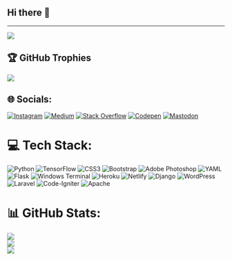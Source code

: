 ## Hi there 👋

<!--
**rimantmp/rimantmp** is a ✨ _special_ ✨ repository because its `README.md` (this file) appears on your GitHub profile.

Here are some ideas to get you started:

- 🔭 I’m currently working on ...
- 🌱 I’m currently learning ...
- 👯 I’m looking to collaborate on ...
- 🤔 I’m looking for help with ...
- 💬 Ask me about ...
- 📫 How to reach me: ...
- 😄 Pronouns: ...
- ⚡ Fun fact: ...
-->

<!--<h3 align="center">A passionate frontend developer from India</h3>-->
---
[![](https://visitcount.itsvg.in/api?id=rimantmp&icon=0&color=0)](https://visitcount.itsvg.in)

## 🏆 GitHub Trophies
![](https://github-profile-trophy.vercel.app/?username=rimantmp&theme=vision-friendly-dark&no-frame=false&no-bg=false&margin-w=4)

## 🌐 Socials:
[![Instagram](https://img.shields.io/badge/Instagram-%23E4405F.svg?logo=Instagram&logoColor=white)](https://instagram.com/rimantmp_) [![Medium](https://img.shields.io/badge/Medium-12100E?logo=medium&logoColor=white)](https://medium.com/@@rimantampang141) [![Stack Overflow](https://img.shields.io/badge/-Stackoverflow-FE7A16?logo=stack-overflow&logoColor=white)](https://stackoverflow.com/users/18933890/riman-tampang) [![Codepen](https://img.shields.io/badge/Codepen-000000?style=for-the-badge&logo=codepen&logoColor=white)](https://codepen.io/riman-tampang) [![Mastodon](https://img.shields.io/badge/-MASTODON-%232B90D9?style=for-the-badge&logo=mastodon&logoColor=white)](https://mastodon.social/@rimantmp@mastodon.social) 

# 💻 Tech Stack:
![Python](https://img.shields.io/badge/python-3670A0?style=for-the-badge&logo=python&logoColor=ffdd54) ![TensorFlow](https://img.shields.io/badge/TensorFlow-%23FF6F00.svg?style=for-the-badge&logo=TensorFlow&logoColor=white) ![CSS3](https://img.shields.io/badge/css3-%231572B6.svg?style=for-the-badge&logo=css3&logoColor=white) ![Bootstrap](https://img.shields.io/badge/bootstrap-%238511FA.svg?style=for-the-badge&logo=bootstrap&logoColor=white) ![Adobe Photoshop](https://img.shields.io/badge/adobe%20photoshop-%2331A8FF.svg?style=for-the-badge&logo=adobe%20photoshop&logoColor=white) ![YAML](https://img.shields.io/badge/yaml-%23ffffff.svg?style=for-the-badge&logo=yaml&logoColor=151515) ![Flask](https://img.shields.io/badge/flask-%23000.svg?style=for-the-badge&logo=flask&logoColor=white) ![Windows Terminal](https://img.shields.io/badge/Windows%20Terminal-%234D4D4D.svg?style=for-the-badge&logo=windows-terminal&logoColor=white) ![Heroku](https://img.shields.io/badge/heroku-%23430098.svg?style=for-the-badge&logo=heroku&logoColor=white) ![Netlify](https://img.shields.io/badge/netlify-%23000000.svg?style=for-the-badge&logo=netlify&logoColor=#00C7B7) ![Django](https://img.shields.io/badge/django-%23092E20.svg?style=for-the-badge&logo=django&logoColor=white) ![WordPress](https://img.shields.io/badge/WordPress-%23117AC9.svg?style=for-the-badge&logo=WordPress&logoColor=white) ![Laravel](https://img.shields.io/badge/laravel-%23FF2D20.svg?style=for-the-badge&logo=laravel&logoColor=white) ![Code-Igniter](https://img.shields.io/badge/CodeIgniter-%23EF4223.svg?style=for-the-badge&logo=codeIgniter&logoColor=white) ![Apache](https://img.shields.io/badge/apache-%23D42029.svg?style=for-the-badge&logo=apache&logoColor=white)
# 📊 GitHub Stats:
![](https://github-readme-stats.vercel.app/api?username=rimantmp&theme=radical&hide_border=false&include_all_commits=false&count_private=false)<br/>
![](https://github-readme-streak-stats.herokuapp.com/?user=rimantmp&theme=radical&hide_border=false)<br/>
![](https://github-readme-stats.vercel.app/api/top-langs/?username=rimantmp&theme=radical&hide_border=false&include_all_commits=false&count_private=false&layout=compact)


<!-- Proudly created with GPRM ( https://gprm.itsvg.in ) -->


